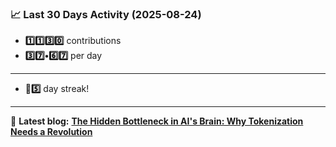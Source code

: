 <!--START_STATS-->
### 📈 Last 30 Days Activity (2025-08-24)  
- **1️⃣1️⃣3️⃣0️⃣** contributions  
- **3️⃣7️⃣•6️⃣7️⃣** per day
---
- **🎱5️⃣** day streak!
---
📝 **Latest blog:** [**The Hidden Bottleneck in AI's Brain: Why Tokenization Needs a Revolution**](https://andriak.com/blog/tokenization-revolution)
<!--END_STATS-->
